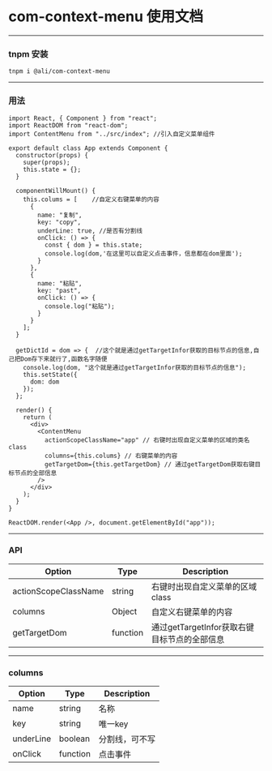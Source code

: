 # com-context-menu 使用文档
---
### tnpm 安装

```
tnpm i @ali/com-context-menu
```
---
### 用法

```
import React, { Component } from "react";
import ReactDOM from "react-dom";
import ContentMenu from "../src/index"; //引入自定义菜单组件

export default class App extends Component {
  constructor(props) {
    super(props);
    this.state = {};
  }

  componentWillMount() {
    this.colums = [    //自定义右键菜单的内容
      {
        name: "复制",
        key: "copy",
        underLine: true, //是否有分割线
        onClick: () => {
          const { dom } = this.state;
          console.log(dom,'在这里可以自定义点击事件，信息都在dom里面');
        }
      },
      {
        name: "粘贴",
        key: "past",
        onClick: () => {
          console.log("粘贴");
        }
      }
    ];
  }

  getDictId = dom => {  //这个就是通过getTargetInfor获取的目标节点的信息,自己把Dom存下来就行了,函数名字随便
    console.log(dom, "这个就是通过getTargetInfor获取的目标节点的信息");
    this.setState({
      dom: dom
    });
  };

  render() {
    return (
      <div>
        <ContentMenu
          actionScopeClassName="app" // 右键时出现自定义菜单的区域的类名 class
          columns={this.colums} // 右键菜单的内容
          getTargetDom={this.getTargetDom} // 通过getTargetDom获取右键目标节点的全部信息
        />
      </div>
    );
  }
}

ReactDOM.render(<App />, document.getElementById("app"));

```
---
### API

| Option | Type | Description |
| --- | --- | --- |
| actionScopeClassName | string | 右键时出现自定义菜单的区域 class |
| columns | Object | 自定义右键菜单的内容 |
| getTargetDom | function | 通过getTargetInfor获取右键目标节点的全部信息 |

---
### columns

| Option | Type | Description |
| --- | --- | --- |
| name | string | 名称 |
| key | string | 唯一key |
| underLine | boolean | 分割线，可不写 |
| onClick | function | 点击事件 |